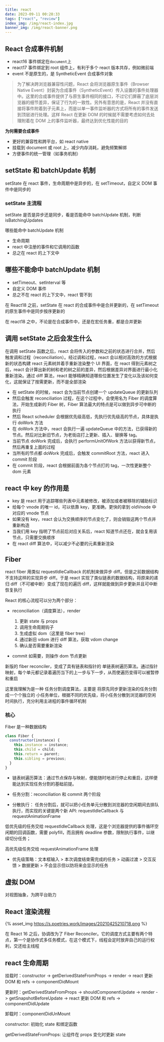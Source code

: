 ```yaml
---
title: react
date: 2023-09-11 00:28:33
tags: ["react", "review"]
index_img: /img/react-index.jpg
banner_img: /img/react-banner.png
---
```


## React 合成事件机制

- react16 事件绑定在`document`上
- react17 事件绑定到 root 组件上，有利于多个 react 版本共存，例如微前端
- event 不是原生的，是 SyntheticEvent 合成事件对象

> 为了解决跨浏览器兼容性问题，React 会将浏览器原生事件（Browser Native Event）封装为合成事件（SyntheticEvent）传入设置的事件处理器中。这里的合成事件提供了与原生事件相同的接口，不过它们屏蔽了底层浏览器的细节差异，保证了行为的一致性。另外有意思的是，React 并没有直接将事件附着到子元素上，而是以单一事件监听器的方式将所有的事件发送到顶层进行处理。这样 React 在更新 DOM 的时候就不需要考虑如何去处理附着在 DOM 上的事件监听器，最终达到优化性能的目的

**为何需要合成事件**

- 更好的兼容性和跨平台，如 react native
- 挂载到 document 或 root 上，减少内存消耗，避免频繁解绑
- 方便事件的统一管理（如事务机制）

## setState 和 batchUpdate 机制

setState 在 react 事件，生命周期中是异步的，在 setTimeout，自定义 DOM 事件中是同步的

### setState 主流程

setState 是否是异步还是同步，看是否能命中 batchUpdate 机制，判断 isBatchingUpdates

哪些能命中 batchUpdate 机制

- 生命周期
- react 中注册的事件和它调用的函数
- 总之在 react 的上下文中

## 哪些不能命中 batchUpdate 机制

- setTimeout、setInterval 等
- 自定义 DOM 事件
- 总之不在 react 的上下文中，react 管不到

在 React18 之前，setState 在 react 的合成事件中是合并更新的，在 setTimeout 的原生事件中是同步按序更新的

在 react18 之中，不论是在合成事件中，还是在宏任务重，都是合并更新

## 调用 setState 之后会发生什么

在调用 setState 函数之后，react 会将传入的参数和之前的状态进行合并，然后触发调和过程（reconciliation）。经过调和过程，react 会以相对高效的方式根据新的状态构建 react 元素树并着手重新渲染整个 UI 界面，在 react 得到元素树之后，react 会计算出新的树和老的树之前的差异，然后根据差异对界面进行最小化重新渲染。通过 diff 算法，react 能够精确知道哪些位置发生了变化以及该如何变化，这就保证了按需更新，而不是全部渲染

- 在 setState 的时候，react 会为当前节点创建一个 updateQueue 的更新队列
- 然后会触发 reconciliation 过程，在这个过程中，会使用名为 Fiber 的调度算法，开始生成新的 Fiber 树，Fiber 算法最大的特点是可以做到异步可中断的执行
- 然后 React scheduler 会根据优先级高低，先执行优先级高的节点，具体是执行 doWork 方法
- 在 doWork 方法中，react 会执行一遍 updateQueue 中的方法，已获得新的节点。然后对比新旧节点，为老街店打上更新、插入、替换等 tag。
- 当前节点 doWork 完成后，会执行 performUnitOfWork 方法以获得新节点，然后再重复上面的过程
- 当所有的节点都 doWork 完成后，会触发 commitRoot 方法，react 进入 commit 阶段
- 在 commit 阶段，react 会根据前面为各个节点打的 tag，一次性更新整个 dom 元素

## react 中 key 的作用是

- key 是 react 用于追踪哪些列表中元素被修改，被添加或者被移除的辅助标识
- 给每个 vnode 的唯一 id，可以依靠 key，更准确，更快的拿到 oldVnode 中对应的 vnode 节点
- 如果没有 key，react 会认为交换顺序的节点变化了，则会销毁这两个节点并重新构造
- 当我们用 key 指明了节点前后对应关系后，react 知道节点还在，就会复用该节点，只需要交换顺序
- 在 react diff 算法中，可以减少不必要的元素重新渲染

## Fiber

react fiber 用类似 requestIdleCallback 的机制来做异步 diff。但是之前数据结构不支持这样的实现异步 diff。于是 react 实现了类似链表的数据结构，将原来的递归 diff（不可被中断）变成了现在的遍历 diff，这样就能做到异步更新并且可中断恢复执行

React 的核心流程可以分为两个部分：

- reconciliation（调度算法），render

  1. 更新 state 与 props
  2. 调用生命周期钩子
  3. 生成虚拟 dom（这里是 fiber tree）
  4. 通过新旧 vdom 进行 diff 算法，获取 vdom change
  5. 确认是否需要重新渲染

- commit
  如需要，则操作 dom 节点更新

新版的 fiber reconciler，变成了具有链表和指针的 单链表树遍历算法。通过指针映射，每个单元都记录着遍历当下的上一步与下一步，从而使遍历变得可以被暂停和重启

这里我理解为是一种 任务分割调度算法，主要是 将原先同步更新渲染的任务分割成一个个独立的 小任务单位，根据不同的优先级，将小任务分散到浏览器的空闲时间执行，充分利用主进程的事件循环机制

### 核心

Fiber 是一种数据结构

```js
class Fiber {
  constructor(instance) {
    this.instance = instance;
    this.child = child;
    this.return = parent;
    this.sibling = previous;
  }
}
```

- 链表树遍历算法：通过节点保存与映射，便能随时地进行停止和重启，这样便能达到实现任务分割的基础前提。

- 任务分割：reconciliation 和 commit 两个阶段

- 分散执行： 任务分割后，就可以把小任务单元分散到浏览器的空闲期间去排队执行，而实现的关键是两个新 API: requestIdleCallback 与 requestAnimationFrame

低优先级的任务交给 requestIdleCallback 处理，这是个浏览器提供的事件循环空闲期的回调函数，需要 polyfill，而且拥有 deadline 参数，限制执行事件，以继续切分任务；

高优先级任务交给 requestAnimationFrame 处理

- 优先级策略：文本框输入 > 本次调度结束需完成的任务 > 动画过渡 > 交互反馈 > 数据更新 > 不会显示但以防将来会显示的任务

## 虚拟 DOM

对视图抽象，为跨平台助力

## React 渲染流程

{% asset_img https://s.poetries.work/images/20210425210718.png %}

在 React 16 之后，协调改为了 Fiber Reconciler。它的调度方式主要有两个特点，第一个是协作式多任务模式，在这个模式下，线程会定时放弃自己的运行权利，交还给主线程

## react 生命周期

挂载时：constructor -> getDerivedStateFromProps -> render -> react 更新 DOM 和 refs -> componentDidMount

更新时：getDerivedStateFromProps -> shouldComponentUpdate -> render -> getSnapshotBeforeUpdate -> react 更新 DOM 和 refs -> componentDidUpdate

卸载时：componentDidUnMount

constructor: 初始化 state 和绑定函数

getDerivedStateFromProps: 让组件在 props 变化时更新 state

